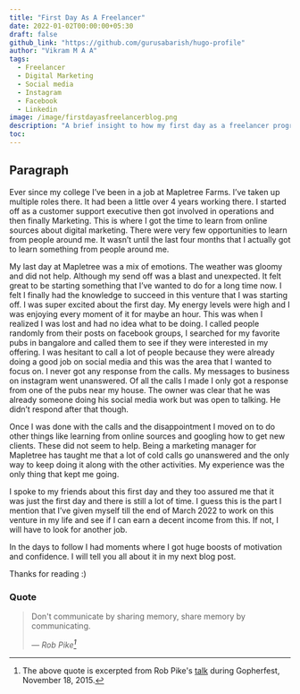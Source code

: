```yaml
---
title: "First Day As A Freelancer"
date: 2022-01-02T00:00:00+05:30
draft: false
github_link: "https://github.com/gurusabarish/hugo-profile"
author: "Vikram M A A"
tags:
  - Freelancer
  - Digital Marketing
  - Social media
  - Instagram
  - Facebook
  - Linkedin
image: /image/firstdayasfreelancerblog.png
description: "A brief insight to how my first day as a freelancer progressed."
toc: 
---
```


<!--more-->

## Paragraph

Ever since my college I’ve been in a job at Mapletree Farms. I’ve taken up multiple roles there. It had been a little over 4 years working there. I started off as a customer support executive then got involved in operations and then finally Marketing. This is where I got the time to learn from online sources about digital marketing. There were very few opportunities to learn from people around me. It wasn’t until the last four months that I actually got to learn something from people around me.

My last day at Mapletree was a mix of emotions. The weather was gloomy and did not help. Although my send off was a blast and unexpected. It felt great to be starting something that I’ve wanted to do for a long time now. I felt I finally had the knowledge to succeed in this venture that I was starting off.
I was super excited about the first day. My energy levels were high and I was enjoying every moment of it for maybe an hour. This was when I realized I was lost and had no idea what to be doing. I called people randomly from their posts on facebook groups, I searched for my favorite pubs in bangalore and called them to see if they were interested in my offering. I was hesitant to call a lot of people because they were already doing a good job on social media and this was the area that I wanted to focus on. I never got any response from the calls. My messages to business on instagram went unanswered. Of all the calls I made I only got a response from one of the pubs near my house. The owner was clear that he was already someone doing his social media work but was open to talking. He didn’t respond after that though. 

Once I was done with the calls and the disappointment I moved on to do other things like learning from online sources and googling how to get new clients. These did not seem to help.
Being a marketing manager for Mapletree has taught me that a lot of cold calls go unanswered and the only way to keep doing it along with the other activities. My experience was the only thing that kept me going.

I spoke to my friends about this first day and they too assured me that it was just the first day and there is still a lot of time.
I guess this is the part I mention that I’ve given myself till the end of March 2022 to work on this venture in my life and see if I can earn a decent income from this. If not, I will have to look for another job.

In the days to follow I had moments where I got huge boosts of motivation and confidence. I will tell you all about it in my next blog post.

Thanks for reading :)


### Quote


> Don't communicate by sharing memory, share memory by communicating.</p>
> — <cite>Rob Pike[^1]</cite>


[^1]: The above quote is excerpted from Rob Pike's [talk](https://www.youtube.com/watch?v=PAAkCSZUG1c) during Gopherfest, November 18, 2015.


